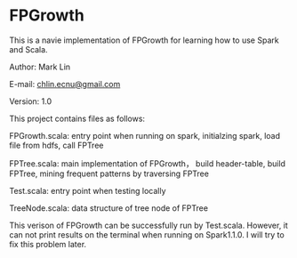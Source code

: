 FPGrowth
========

This is a navie implementation of FPGrowth for learning how to use Spark and Scala. 

Author: Mark Lin

E-mail: chlin.ecnu@gmail.com

Version: 1.0

This project contains files as follows:

FPGrowth.scala: entry point when running on spark, initialzing spark, load file from hdfs, call FPTree

FPTree.scala: main implementation of FPGrowth， build header-table, build FPTree, mining frequent patterns by traversing FPTree

Test.scala: entry point when testing locally

TreeNode.scala: data structure of tree node of FPTree

This verison of FPGrowth can be successfully run by Test.scala. However, it can not print results on the terminal when running on Spark1.1.0. I will try to fix this problem later.
